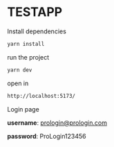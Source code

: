 # TESTAPP

Install dependencies
```bash
yarn install
```

run the project

```bash
yarn dev
```

open in 
```bash
http://localhost:5173/

```

Login page

**username**: prologin@prologin.com

**password**: ProLogin123456
